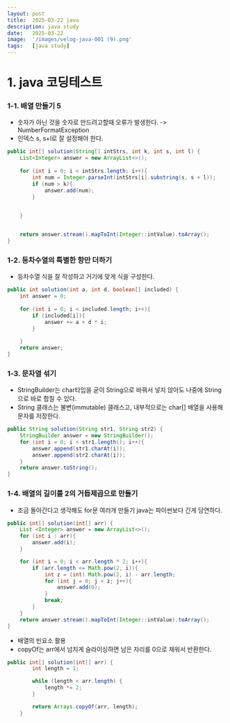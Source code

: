 ```yaml
---
layout: post
title:  2025-03-22 java
description: java study
date:   2025-03-22
image:  '/images/velog-java-001 (9).png'
tags:   [java study]
---
```

# 1. java 코딩테스트
### 1-1. 배열 만들기 5
- 숫자가 아닌 것을 숫자로 만드려고할때 오류가 발생한다. -> NumberFormatException
- 인덱스 s, s+l로 잘 설정해야 한다.
```java
public int[] solution(String[] intStrs, int k, int s, int l) {
    List<Integer> answer = new ArrayList<>();
    
    for (int i = 0; i < intStrs.length; i++){
        int num = Integer.parseInt(intStrs[i].substring(s, s + l));
        if (num > k){
            answer.add(num);
        }

        
    }


    return answer.stream().mapToInt(Integer::intValue).toArray();
}
```

### 1-2. 등차수열의 특별한 항만 더하기
- 등차수열 식을 잘 작성하고 거기에 맞게 식을 구성한다.
``` java
public int solution(int a, int d, boolean[] included) {
    int answer = 0;
    
    for (int i = 0; i < included.length; i++){
        if (included[i]){
            answer += a + d * i;
        }
        
    }
    return answer;
}
```

### 1-3. 문자열 섞기
- StringBuilder는 char타입을 굳이 String으로 바꿔서 넣지 않아도 나중에 String으로 바로 합칠 수 있다.
- String 클래스는 불변(immutable) 클래스고, 내부적으로는 char[] 배열을 사용해 문자를 저장한다.
```java
public String solution(String str1, String str2) {
    StringBuilder answer = new StringBuilder();
    for (int i = 0; i < str1.length(); i++){
        answer.append(str1.charAt(i));
        answer.append(str2.charAt(i));
    }
    return answer.toString();
}
```

### 1-4. 배열의 길이를 2의 거듭제곱으로 만들기
- 조금 돌아간다고 생각해도 for문 여러개 만들기 java는 파이썬보다 긴게 당연하다.
```java
public int[] solution(int[] arr) {
    List <Integer> answer = new ArrayList<>();
    for (int i : arr){
        answer.add(i);
    }

    for (int i = 0; i < arr.length * 2; i++){
        if (arr.length <= Math.pow(2, i)){
            int z = (int) Math.pow(2, i) - arr.length;
            for (int j = 0; j < z; j++){
                answer.add(0);
            }
            break;
        }
    }
    return answer.stream().mapToInt(Integer::intValue).toArray();
}
```
- 배열의 빈요소 활용
- copyOf는 arr에서 넘치게 슬라이싱하면 남은 자리를 0으로 채워서 반환한다.
```java
public int[] solution(int[] arr) {
        int length = 1;

        while (length < arr.length) {
            length *= 2;
        }

        return Arrays.copyOf(arr, length);
    }
```
